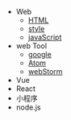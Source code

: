 * Web
  * [HTML](web/html.md)
  * [style](web/style.md)
  * [javaScript](web/es6.md)
* web Tool
  * [google](webTool/google.md)
  * [Atom](webTool/atom.md)
  * [webStorm](webTool/webStorm.md)
* Vue
* React
* 小程序
* node.js